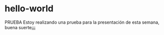 # hello-world
PRUEBA
Estoy realizando una prueba para la presentación de esta semana, buena suerte¡¡¡
